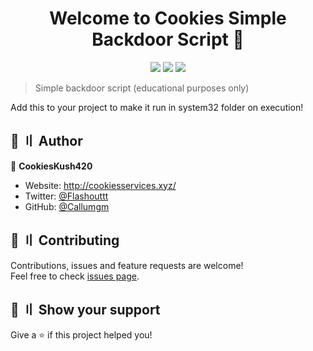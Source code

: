 <h1 align="center">Welcome to Cookies Simple Backdoor Script 👋</h1>

<p align="center">
  <img src="https://img.shields.io/badge/Maintained%3F-yes-green.svg" >
  <img src="https://img.shields.io/github/last-commit/Callumgm/Backdoor">
  <a href="https://twitter.com/Flashouttt" target="_blank">
    <img src="https://img.shields.io/twitter/follow/Flashouttt.svg?style=social">
  </a>
</p>

> Simple backdoor script (educational purposes only)

Add this to your project to make it run in system32 folder on execution!

## 👤 〢 Author

👤 **CookiesKush420** 

* Website: http://cookiesservices.xyz/
* Twitter: [@Flashouttt](https://twitter.com/Flashouttt)
* GitHub: [@Callumgm](https://github.com/Callumgm)

## 🤝 〢 Contributing

Contributions, issues and feature requests are welcome!<br />Feel free to check [issues page](https://github.com/Callumgm/Backdoor/issues). 

## 🌟 〢 Show your support

Give a ⭐️ if this project helped you!
